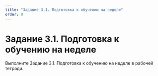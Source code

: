 ```yaml
---
title: "Задание 3.1. Подготовка к обучению на неделе"
order: 0
---
```


# Задание 3.1. Подготовка к обучению на неделе

Выполните Задание 3.1. Подготовка к обучению на неделе в рабочей тетради.